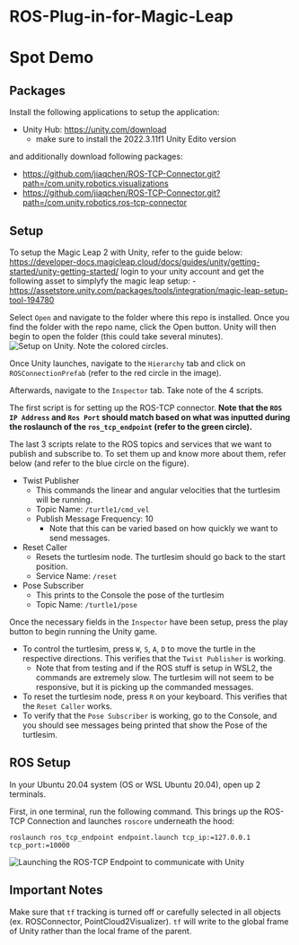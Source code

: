 # ROS-Plug-in-for-Magic-Leap

# Spot Demo

## Packages
Install the following applications to setup the application:
- Unity Hub: https://unity.com/download
    - make sure to install the 2022.3.11f1 Unity Edito version

and additionally download following packages: 
- https://github.com/jiaqchen/ROS-TCP-Connector.git?path=/com.unity.robotics.visualizations
- https://github.com/jiaqchen/ROS-TCP-Connector.git?path=/com.unity.robotics.ros-tcp-connector

  
## Setup
To setup the Magic Leap 2 with Unity, refer to the guide below: 
https://developer-docs.magicleap.cloud/docs/guides/unity/getting-started/unity-getting-started/
login to your unity account and get the following asset to simplyfy the magic leap setup: 
    - https://assetstore.unity.com/packages/tools/integration/magic-leap-setup-tool-194780 


Select `Open` and navigate to the folder where this repo is installed. Once you find the folder with the repo name, click the Open button. Unity will then begin to open the folder (this could take several minutes).
![Setup on Unity. Note the colored circles.](https://github.com/ROS-Plugin-for-Magic-Leap-2/Unity/blob/feature/turtlesim/Images/Documentation/mixed_reality_turtlesim_test_unity_setup.png)

Once Unity launches, navigate to the `Hierarchy` tab and click on `ROSConnectionPrefab` (refer to the red circle in the image).

Afterwards, navigate to the `Inspector` tab. Take note of the 4 scripts.

The first script is for setting up the ROS-TCP connector. **Note that the `ROS IP Address` and `Ros Port` should match based on what was inputted during the roslaunch of the `ros_tcp_endpoint` (refer to the green circle).**

The last 3 scripts relate to the ROS topics and services that we want to publish and subscribe to. To set them up and know more about them, refer below (and refer to the blue circle on the figure).
- Twist Publisher
	- This commands the linear and angular velocities that the turtlesim will be running.
	- Topic Name: `/turtle1/cmd_vel`
	- Publish Message Frequency: 10
		- Note that this can be varied based on how quickly we want to send messages.
- Reset Caller
	- Resets the turtlesim node. The turtlesim should go back to the start position.
	- Service Name: `/reset`
- Pose Subscriber
	- This prints to the Console the pose of the turtlesim
	- Topic Name: `/turtle1/pose`

Once the necessary fields in the `Inspector` have been setup, press the play button to begin running the Unity game.
 - To control the turtlesim, press `W`, `S`, `A`, `D` to move the turtle    in the respective directions. This verifies that the `Twist Publisher` is working. 
	 - Note that from testing and if the ROS stuff is setup in WSL2, the commands are extremely slow. The turtlesim will not seem to be    responsive, but it is picking up the commanded messages.
 - To reset the turtlesim node, press `R` on your keyboard. This verifies that the `Reset Caller` works. 
 - To verify that the `Pose Subscriber` is working, go to the Console, and you should see messages being printed that show the Pose of the turtlesim.


    

## ROS Setup

In your Ubuntu 20.04 system (OS or WSL Ubuntu 20.04), open up 2 terminals.

First, in one terminal, run the following command. This brings up the ROS-TCP Connection and launches `roscore` underneath the hood:
```
roslaunch ros_tcp_endpoint endpoint.launch tcp_ip:=127.0.0.1 tcp_port:=10000
```
![Launching the ROS-TCP Endpoint to communicate with Unity](https://github.com/ROS-Plugin-for-Magic-Leap-2/Unity/blob/feature/turtlesim/Images/Documentation/mixed_reality_ros-tcp-launch_setup.png)




## Important Notes
Make sure that `tf` tracking is turned off or carefully selected in all objects (ex. ROSConnector, PointCloud2Visualizer). `tf` will write to the global frame of Unity rather than the local frame of the parent. 

